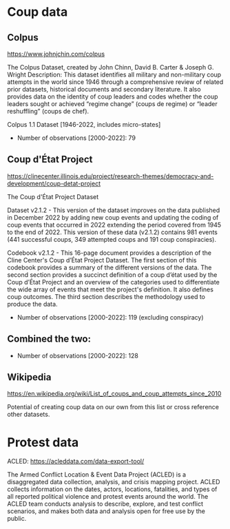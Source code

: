 # Coup data

## Colpus 

https://www.johnjchin.com/colpus

The Colpus Dataset, created by John Chinn, David B. Carter & Joseph G. Wright
Description: This dataset identifies all military and non-military coup attempts in the world since 1946 through a comprehensive review of related prior datasets, historical documents and secondary literature. It also provides data on the identity of coup leaders and codes whether the coup leaders sought or achieved “regime change” (coups de regime) or “leader reshuffling” (coups de chef). 

Colpus 1.1 Dataset [1946-2022, includes micro-states]

- Number of observations [2000-2022]: 79

## Coup d'État Project 

https://clinecenter.illinois.edu/project/research-themes/democracy-and-development/coup-detat-project

The Coup d'État Project Dataset

Dataset v2.1.2 - This version of the dataset improves on the data published in December 2022 by adding new coup events and updating the coding of coup events that occurred in 2022 extending the period covered from 1945 to the end of 2022. This version of these data (v2.1.2) contains 981 events (441 successful coups, 349 attempted coups and 191 coup conspiracies).


Codebook v2.1.2 - This 16-page document provides a description of the Cline Center's Coup d’État Project Dataset. The first section of this codebook provides a summary of the different versions of the data. The second section provides a succinct definition of a coup d’état used by the Coup d’État Project and an overview of the categories used to differentiate the wide array of events that meet the project's definition. It also defines coup outcomes. The third section describes the methodology used to produce the data.

- Number of observations [2000-2022]: 119 (excluding conspiracy)

## Combined the two:
- Number of observations [2000-2022]: 128


## Wikipedia

https://en.wikipedia.org/wiki/List_of_coups_and_coup_attempts_since_2010

Potential of creating coup data on our own from this list or cross reference other datasets.

# Protest data


ACLED: https://acleddata.com/data-export-tool/

The Armed Conflict Location & Event Data Project (ACLED) is a disaggregated data collection, analysis, and crisis mapping project. ACLED collects information on the dates, actors, locations, fatalities, and types of all reported political violence and protest events around the world. The ACLED team conducts analysis to describe, explore, and test conflict scenarios, and makes both data and analysis open for free use by the public.
